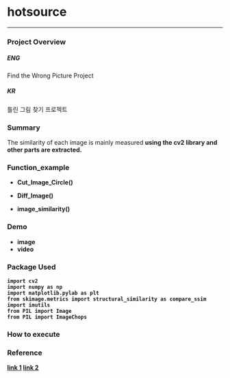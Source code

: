 # hotsource
---
### Project Overview

##### ENG
Find the Wrong Picture Project


##### KR
틀린 그림 찾기 프로젝트

### Summary   
 The similarity of each image is mainly measured <b>using the cv2<b> library and other parts are extracted.
 
 
### Function_example
 
 - Cut_Image_Circle()    
 
 - Diff_Image()   
 
 - image_similarity()    
 


### Demo 
 - image
 - video

### Package Used
```
import cv2
import numpy as np
import matplotlib.pylab as plt
from skimage.metrics import structural_similarity as compare_ssim
import imutils
from PIL import Image
from PIL import ImageChops
```

### How to execute

### Reference
[link 1](https://bkshin.tistory.com/entry/OpenCV-9-%EC%9D%B4%EB%AF%B8%EC%A7%80-%EC%97%B0%EC%82%B0)
[link 2](https://m.blog.naver.com/codinglab9807/222711897434)   
 
 
 
